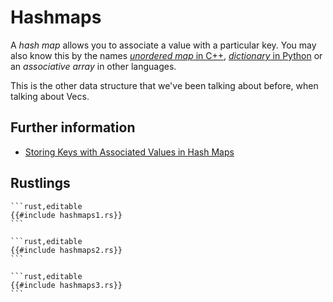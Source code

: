 # Hashmaps

A *hash map* allows you to associate a value with a particular key.
You may also know this by the names [*unordered map* in C++](https://en.cppreference.com/w/cpp/container/unordered_map),
[*dictionary* in Python](https://docs.python.org/3/tutorial/datastructures.html#dictionaries) or an *associative array* in other languages.

This is the other data structure that we've been talking about before, when
talking about Vecs.

## Further information

- [Storing Keys with Associated Values in Hash Maps](https://doc.rust-lang.org/book/ch08-03-hash-maps.html)

## Rustlings

~~~admonish note title="hashmaps1" collapsible=true
```rust,editable
{{#include hashmaps1.rs}}
```
~~~

~~~admonish note title="hashmaps2" collapsible=true
```rust,editable
{{#include hashmaps2.rs}}
```
~~~

~~~admonish note title="hashmaps3" collapsible=true
```rust,editable
{{#include hashmaps3.rs}}
```
~~~
